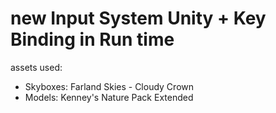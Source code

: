 # new Input System  Unity + Key Binding in Run time 
assets used:
* Skyboxes: Farland Skies - Cloudy Crown
* Models: Kenney's Nature Pack Extended
